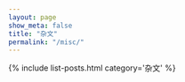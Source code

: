 ```yaml
---
layout: page
show_meta: false
title: "杂文"
permalink: "/misc/"
---
```

{% include list-posts.html category='杂文' %}